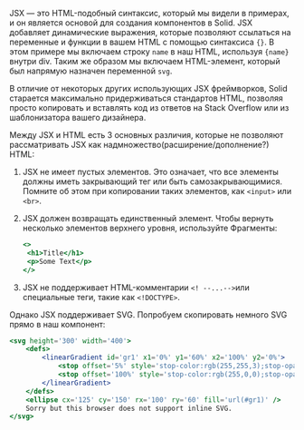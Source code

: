 JSX — это HTML-подобный синтаксис, который мы видели в примерах, и он является основой для создания компонентов в Solid.
JSX добавляет динамические выражения, которые позволяют ссылаться на переменные и функции в вашем HTML с помощью синтаксиса `{}`.
В этом примере мы включаем строку `name` в наш HTML, используя `{name}` внутри div. Таким же образом мы включаем HTML-элемент, который был напрямую назначен переменной `svg`.

В отличие от некоторых других использующих JSX фреймворков, Solid старается максимально придерживаться стандартов HTML, позволяя просто копировать и вставлять код из ответов на Stack Overflow или из шаблонизатора вашего дизайнера.

Между JSX и HTML есть 3 основных различия, которые не позволяют рассматривать JSX как надмножество(расширение/дополнение?) HTML:

1. JSX не имеет пустых элементов. Это означает, что все элементы должны иметь закрывающий тег или быть самозакрывающимися. Помните об этом при копировании таких элементов, как `<input>` или `<br>`.
2. JSX должен возвращать единственный элемент. Чтобы вернуть несколько элементов верхнего уровня, используйте Фрагменты:

   ```jsx
   <>
   	<h1>Title</h1>
   	<p>Some Text</p>
   </>
   ```

3. JSX не поддерживает HTML-комментарии `<! --...-->`или специальные теги, такие как `<!DOCTYPE>`.

Однако JSX поддерживает SVG. Попробуем скопировать немного SVG прямо в наш компонент:

```jsx
<svg height='300' width='400'>
	<defs>
		<linearGradient id='gr1' x1='0%' y1='60%' x2='100%' y2='0%'>
			<stop offset='5%' style='stop-color:rgb(255,255,3);stop-opacity:1' />
			<stop offset='100%' style='stop-color:rgb(255,0,0);stop-opacity:1' />
		</linearGradient>
	</defs>
	<ellipse cx='125' cy='150' rx='100' ry='60' fill='url(#gr1)' />
	Sorry but this browser does not support inline SVG.
</svg>
```
